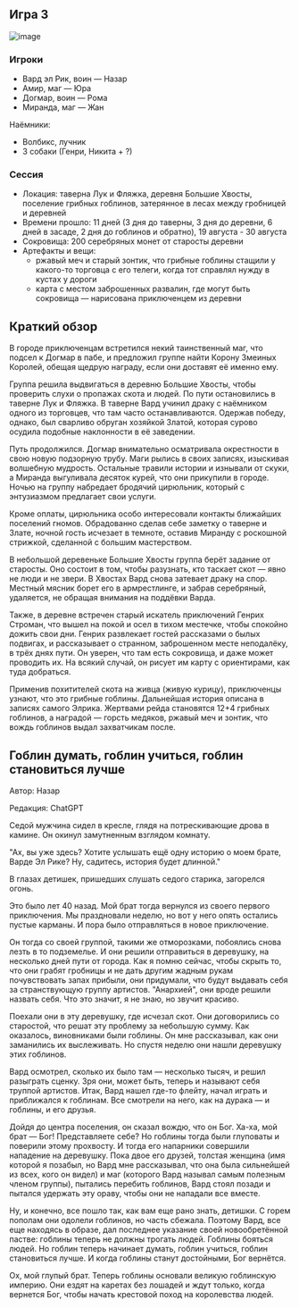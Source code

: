 ## Игра 3
![image](https://github.com/8kto/ttrpg-recaps/assets/18572703/d5a12ce8-6ea0-4502-8036-ff334f4a758d)


### Игроки
* Вард эл Рик, воин — Назар
* Амир, маг — Юра
* Догмар, воин — Рома
* Миранда, маг — Жан

Наёмники:
* Волбикс, лучник
* 3 собаки (Генри, Никита + ?)


### Сессия
* Локация: таверна Лук и Фляжка, деревня Большие Хвосты, поселение грибных гоблинов, затерянное в лесах между гробницей и деревней
* Времени прошло: 11 дней (3 дня до таверны, 3 дня до деревни, 6 дней в засаде, 2 дня до гоблинов и обратно), 19 августа - 30 августа
* Сокровища: 200 серебряных монет от старосты деревни
* Артефакты и вещи: 
  * ржавый меч и старый зонтик, что грибные гоблины стащили у какого-то торговца с его телеги, когда тот справлял нужду в кустах у дороги
  * карта с местом заброшенных развалин, где могут быть сокровища — нарисована приключенцем из деревни
  

## Краткий обзор
В городе приключенцам встретился некий таинственный маг, что подсел к Догмар в пабе, 
и предложил группе найти Корону Змеиных Королей, обещая щедрую награду, если они доставят её именно ему.

Группа решила выдвигаться в деревню Большие Хвосты, чтобы проверить слухи о пропажах скота и людей. По пути остановились в таверне Лук и Фляжка.
В таверне Вард учинил драку с наёмником одного из торговцев, что там часто останавливаются. Одержав победу, однако, был сварливо обруган хозяйкой Златой,
которая сурово осудила подобные наклонности в её заведении.

Путь продолжился. Догмар внимательно осматривала окрестности в свою новую подзорную трубу. Маги рылись в своих записях, изыскивая волшебную мудрость.
Остальные травили истории и изнывали от скуки, а Миранда выгуливала десяток курей, что они прикупили в городе. 
Ночью на группу набредает бродячий цирюльник, который с энтузиазмом предлагает свои услуги.

Кроме оплаты, цирюльника особо интересовали контакты ближайших поселений гномов. Обрадованно сделав себе заметку о таверне и Злате, ночной гость исчезает в темноте,
оставив Миранду с роскошной стрижкой, сделанной с большим мастерством.

В небольшой деревеньке Большие Хвосты группа берёт задание от старосты. Оно состоит в том, чтобы разузнать, кто таскает скот — явно не люди и не звери.
В Хвостах Вард снова затевает драку на спор. Местный мясник борет его в армрестлинге, и забрав серебряный, удаляется, не обращая внимания на поддёвки Варда.

Также, в деревне встречен старый искатель приключений Генрих Строман, что вышел на покой и осел в тихом местечке, чтобы спокойно дожить свои дни.
Генрих развлекает гостей рассказами о былых подвигах, и рассказывает о странном, заброшенном месте неподалёку, в трёх днях пути. 
Он уверен, что там есть сокровища, и даже может проводить их. На всякий случай, он рисует им карту с ориентирами, как туда добраться.

Применив похитителей скота на живца (живую курицу), приключенцы узнают, что это грибные гоблины. Дальнейшая история описана в записях самого Элрика.
Жертвами рейда становятся 12+4 грибных гоблинов, а наградой — горсть медяков, ржавый меч и зонтик, что вождь гоблинов выдал захватчикам после.


## Гоблин думать, гоблин учиться, гоблин становиться лучше
Автор: Назар

Редакция: ChatGPT

Седой мужчина сидел в кресле, глядя на потрескивающие дрова в камине. Он окинул замутненным взглядом комнату.

"Ах, вы уже здесь? Хотите услышать ещё одну историю о моем брате, Варде Эл Рике? Ну, садитесь, история будет длинной."

В глазах детишек, пришедших слушать седого старика, загорелся огонь. 

Это было лет 40 назад. Мой брат тогда вернулся из своего первого приключения. Мы праздновали неделю, но вот у него опять остались пустые карманы. И пора было отправляться в новое приключение.

Он тогда со своей группой, такими же отморозками, побоялись снова лезть в то подземелье. И они решили отправиться в деревушку, на несколько дней пути от города. Как я помню сейчас, чтобы скрыть то, что они грабят гробницы и не дать другим жадным рукам почувствовать запах прибыли, они придумали, что будут выдавать себя за странствующую группу артистов. "Анархией", они вроде решили назвать себя. Что это значит, я не знаю, но звучит красиво.

Поехали они в эту деревушку, где исчезал скот. Они договорились со старостой, что решат эту проблему за небольшую сумму. Как оказалось, виновниками были гоблины. Он мне рассказывал, как они заманились их выслеживать. Но спустя неделю они нашли деревушку этих гоблинов.

Вард осмотрел, сколько их было там — несколько тысяч, и решил разыграть сценку. Зря они, может быть, теперь и называют себя труппой артистов. Итак, Вард нашел где-то флейту, начал играть и приближался к гоблинам. Все смотрели на него, как на дурака — и гоблины, и его друзья.

Дойдя до центра поселения, он сказал вождю, что он Бог. Ха-ха, мой брат — Бог! Представляете себе? Но гоблины тогда были глуповаты и поверили этому прохвосту. И тогда его напарники совершили нападение на деревушку. Пока двое его друзей, толстая женщина (имя которой я позабыл, но Вард мне рассказывал, что она была сильнейшей из всех, кого он видел) и маг (которого Вард называл самым полезным членом группы), пытались перебить гоблинов, Вард стоял позади и пытался удержать эту ораву, чтобы они не нападали все вместе.

Ну, и конечно, все пошло так, как вам еще рано знать, детишки. С горем пополам они одолели гоблинов, но часть сбежала. Поэтому Вард, все еще находясь в образе, дал последнее указание своей новообретённой пастве: гоблины теперь не должны трогать людей. Гоблины бояться людей. Но гоблин теперь начинает думать, гоблин учиться, гоблин становиться лучше. И когда гоблины станут достойными, Бог вернётся.

Ох, мой глупый брат. Теперь гоблины основали великую гоблинскую империю. Они ездят на каретах без лошадей и ждут только, когда вернется Бог, чтобы начать крестовой поход на королевства людей.
